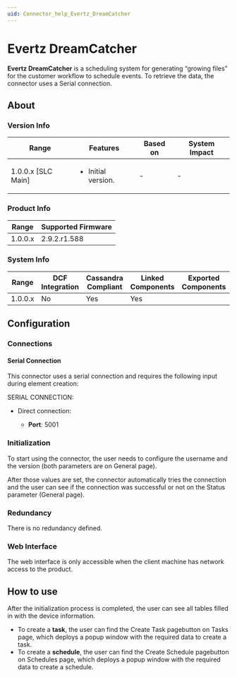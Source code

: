 ```yaml
---
uid: Connector_help_Evertz_DreamCatcher
---
```


# Evertz DreamCatcher

**Evertz DreamCatcher** is a scheduling system for generating “growing files” for the customer workflow to schedule events. To retrieve the data, the connector uses a Serial connection.

## About

### Version Info

|Range  |Features  |Based on  |System Impact  |
|---------|---------|---------|---------|
|1.0.0.x [SLC Main]     |<ul><li>Initial version.</li></ul>         |-         |-         |

### Product Info

|Range  |Supported Firmware  |
|---------|---------|
|1.0.0.x     |2.9.2.r1.588         |

### System Info


|Range  |DCF Integration  |Cassandra Compliant  |Linked Components  |Exported Components   |
|---------|---------|---------|---------|---------|
|1.0.0.x    |No       |Yes         |Yes       |   |

## Configuration

### Connections

#### Serial Connection

This connector uses a serial connection and requires the following input during element creation:

SERIAL CONNECTION:

- Direct connection:

  - **Port**: 5001

### Initialization

To start using the connector, the user needs to configure the username and the version (both parameters are on General page). 

After those values are set, the connector automatically tries the connection and the user can see if the connection was successful or not on the Status parameter (General page).

### Redundancy

There is no redundancy defined.

### Web Interface

The web interface is only accessible when the client machine has network access to the product.

## How to use

After the initialization process is completed, the user can see all tables filled in with the device information.

- To create a **task**, the user can find the Create Task pagebutton on Tasks page, which deploys a popup window with the required data to create a task.
- To create a **schedule**, the user can find the Create Schedule pagebutton on Schedules page, which deploys a popup window with the required data to create a schedule.
